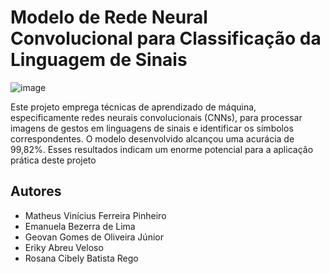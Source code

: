 # Modelo de Rede Neural Convolucional para Classificação da Linguagem de Sinais

![image](https://github.com/matheusvfp/Liguagem_Sinais/assets/65199677/d02612bc-eb06-4161-92d3-f3d847712343)


Este projeto emprega técnicas de aprendizado de máquina, especificamente redes neurais convolucionais (CNNs), para processar imagens de gestos em linguagens de sinais e identificar os símbolos correspondentes. O modelo desenvolvido alcançou uma acurácia de 99,82%. Esses resultados indicam um enorme potencial para a aplicação prática deste projeto

## Autores

- Matheus Vinícius Ferreira Pinheiro
- Emanuela Bezerra de Lima
- Geovan Gomes de Oliveira Júnior
- Eriky Abreu Veloso
- Rosana Cibely Batista Rego
